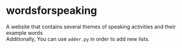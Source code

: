 # wordsforspeaking
A website that contains several themes of speaking activities and their example words<br>
Additionally, You can use `adder.py` in order to add new lists.
